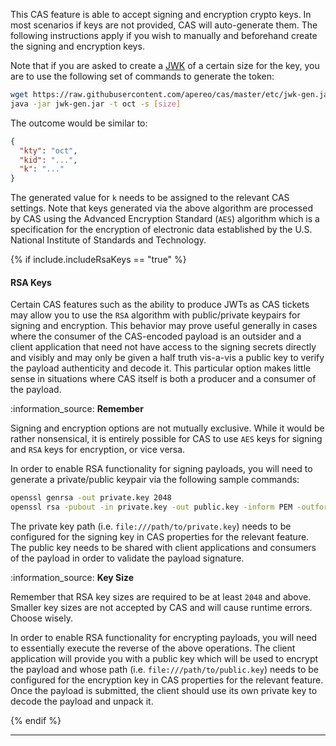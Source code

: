 
<p/>

This CAS feature is able to accept signing and encryption crypto keys. In most scenarios if keys are not provided, CAS will
auto-generate them. The following instructions apply if you wish to manually and beforehand create the signing and encryption keys.

Note that if you are asked to create a <a href="https://tools.ietf.org/html/rfc7517">JWK</a> of a certain size for the key, you are to use
the following set of commands to generate the token:

```bash
wget https://raw.githubusercontent.com/apereo/cas/master/etc/jwk-gen.jar
java -jar jwk-gen.jar -t oct -s [size]
```


The outcome would be similar to:

```json
{
  "kty": "oct",
  "kid": "...",
  "k": "..."
}
```

The generated value for `k` needs to be assigned to the relevant CAS settings. Note that keys generated via
the above algorithm are processed by CAS using the Advanced Encryption Standard (`AES`) algorithm which is a
specification for the encryption of electronic data established by the U.S. National Institute of Standards and Technology.

{% if include.includeRsaKeys == "true" %}

#### RSA Keys

Certain CAS features such as the ability to produce JWTs as CAS tickets
may allow you to use the `RSA` algorithm with public/private keypairs for signing and encryption. This
behavior may prove useful generally in cases where the consumer of the CAS-encoded payload is an
outsider and a client application that need not have access to the signing secrets directly and
visibly and may only be given a half truth vis-a-vis a public key to verify the payload authenticity
and decode it. This particular option makes little sense in situations where CAS itself is both
a producer and a consumer of the payload.

<div class="alert alert-info mt-3">:information_source: <strong>Remember</strong><p>Signing and encryption options are not 
mutually exclusive. While it would be rather nonsensical, it is entirely possible for CAS to 
use <code>AES</code> keys for signing and <code>RSA</code> keys for encryption, or vice versa.</p></div>

In order to enable RSA functionality for signing payloads, you will need to
generate a private/public keypair via the following sample commands:

```bash
openssl genrsa -out private.key 2048
openssl rsa -pubout -in private.key -out public.key -inform PEM -outform DER
```

The private key path (i.e. `file:///path/to/private.key`) needs to be configured for the
signing key in CAS properties for the relevant feature. The public key needs to be shared
with client applications and consumers of the payload in order to validate the payload signature.

<div class="alert alert-info mt-3">:information_source: <strong>Key Size</strong><p>Remember that RSA key sizes 
are required to be at least <code>2048</code> and above. Smaller key sizes are not 
accepted by CAS and will cause runtime errors. Choose wisely.</p></div>

In order to enable RSA functionality for encrypting payloads, you will need to essentially
execute the reverse of the above operations. The client application will provide you with
a public key which will be used to encrypt the payload and whose path (i.e. `file:///path/to/public.key`)
needs to be configured for the encryption key in CAS properties for the relevant feature.
Once the payload is submitted, the client should use its own private key to decode the payload and unpack it.

{% endif %}

<hr>
